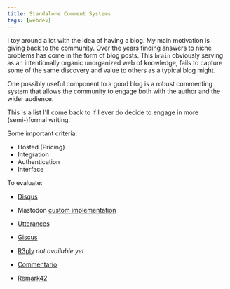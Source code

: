 ```yaml
---
title: Standalone Comment Systems
tags: [webdev]
---
```


I toy around a lot with the idea of having a blog.
My main motivation is giving back to the community.
Over the years finding answers to niche problems has come in the form of blog posts.
This `brain` obviously serving as an intentionally organic unorganized web of knowledge,
fails to capture some of the same discovery and value to others as a typical blog might.

One possibly useful component to a good blog is a robust commenting system
that allows the community to engage both with the author and the wider audience.

This is a list I'll come back to if I ever do decide to engage in more (semi-)formal writing.

Some important criteria:

- Hosted (Pricing)
- Integration
- Authentication
- Interface

To evaluate:

- [Disqus](https://disqus.com)

- Mastodon [custom implementation](https://carlschwan.eu/2020/12/29/adding-comments-to-your-static-blog-with-mastodon/)

- [Utterances](https://utteranc.es)
- [Giscus](https://giscus.app)

- [R3ply](https://r3ply.com) *not available yet*

- [Commentario](https://comentario.app/en/)
- [Remark42](https://remark42.com)
